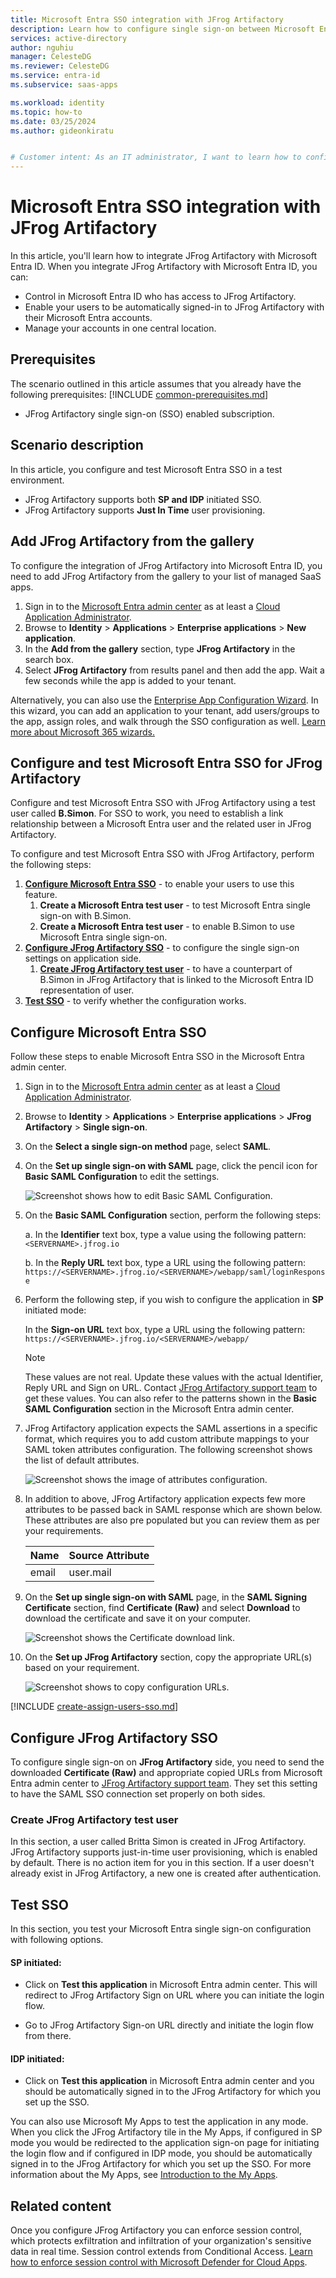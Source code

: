 ```yaml
---
title: Microsoft Entra SSO integration with JFrog Artifactory
description: Learn how to configure single sign-on between Microsoft Entra ID and JFrog Artifactory.
services: active-directory
author: nguhiu
manager: CelesteDG
ms.reviewer: CelesteDG
ms.service: entra-id
ms.subservice: saas-apps

ms.workload: identity
ms.topic: how-to
ms.date: 03/25/2024
ms.author: gideonkiratu


# Customer intent: As an IT administrator, I want to learn how to configure single sign-on between Microsoft Entra ID and JFrog Artifactory so that I can control who has access to JFrog Artifactory, enable automatic sign-in with Microsoft Entra accounts, and manage my accounts in one central location.
---
```


# Microsoft Entra SSO integration with JFrog Artifactory

In this article,  you'll learn how to integrate JFrog Artifactory with Microsoft Entra ID. When you integrate JFrog Artifactory with Microsoft Entra ID, you can:

* Control in Microsoft Entra ID who has access to JFrog Artifactory.
* Enable your users to be automatically signed-in to JFrog Artifactory with their Microsoft Entra accounts.
* Manage your accounts in one central location.

## Prerequisites
The scenario outlined in this article assumes that you already have the following prerequisites:
[!INCLUDE [common-prerequisites.md](~/identity/saas-apps/includes/common-prerequisites.md)]
* JFrog Artifactory single sign-on (SSO) enabled subscription.

## Scenario description

In this article,  you configure and test Microsoft Entra SSO in a test environment.

* JFrog Artifactory supports both **SP and IDP** initiated SSO.
* JFrog Artifactory supports **Just In Time** user provisioning.

## Add JFrog Artifactory from the gallery

To configure the integration of JFrog Artifactory into Microsoft Entra ID, you need to add JFrog Artifactory from the gallery to your list of managed SaaS apps.

1. Sign in to the [Microsoft Entra admin center](https://entra.microsoft.com) as at least a [Cloud Application Administrator](~/identity/role-based-access-control/permissions-reference.md#cloud-application-administrator).
1. Browse to **Identity** > **Applications** > **Enterprise applications** > **New application**.
1. In the **Add from the gallery** section, type **JFrog Artifactory** in the search box.
1. Select **JFrog Artifactory** from results panel and then add the app. Wait a few seconds while the app is added to your tenant.

Alternatively, you can also use the [Enterprise App Configuration Wizard](https://portal.office.com/AdminPortal/home?Q=Docs#/azureadappintegration). In this wizard, you can add an application to your tenant, add users/groups to the app, assign roles, and walk through the SSO configuration as well. [Learn more about Microsoft 365 wizards.](/microsoft-365/admin/misc/azure-ad-setup-guides)

## Configure and test Microsoft Entra SSO for JFrog Artifactory

Configure and test Microsoft Entra SSO with JFrog Artifactory using a test user called **B.Simon**. For SSO to work, you need to establish a link relationship between a Microsoft Entra user and the related user in JFrog Artifactory.

To configure and test Microsoft Entra SSO with JFrog Artifactory, perform the following steps:

1. **[Configure Microsoft Entra SSO](#configure-microsoft-entra-sso)** - to enable your users to use this feature.
    1. **Create a Microsoft Entra test user** - to test Microsoft Entra single sign-on with B.Simon.
    1. **Create a Microsoft Entra test user** - to enable B.Simon to use Microsoft Entra single sign-on.
1. **[Configure JFrog Artifactory SSO](#configure-jfrog-artifactory-sso)** - to configure the single sign-on settings on application side.
    1. **[Create JFrog Artifactory test user](#create-jfrog-artifactory-test-user)** - to have a counterpart of B.Simon in JFrog Artifactory that is linked to the Microsoft Entra ID representation of user.
1. **[Test SSO](#test-sso)** - to verify whether the configuration works.

## Configure Microsoft Entra SSO

Follow these steps to enable Microsoft Entra SSO in the Microsoft Entra admin center.

1. Sign in to the [Microsoft Entra admin center](https://entra.microsoft.com) as at least a [Cloud Application Administrator](~/identity/role-based-access-control/permissions-reference.md#cloud-application-administrator).
1. Browse to **Identity** > **Applications** > **Enterprise applications** > **JFrog Artifactory** > **Single sign-on**.
1. On the **Select a single sign-on method** page, select **SAML**.
1. On the **Set up single sign-on with SAML** page, click the pencil icon for **Basic SAML Configuration** to edit the settings.

   ![Screenshot shows how to edit Basic SAML Configuration.](common/edit-urls.png "Basic Configuration")

1. On the **Basic SAML Configuration** section, perform the following steps:

    a. In the **Identifier** text box, type a value using the following pattern:
    `<SERVERNAME>.jfrog.io`

    b. In the **Reply URL** text box, type a URL using the following pattern:
    `https://<SERVERNAME>.jfrog.io/<SERVERNAME>/webapp/saml/loginResponse`

1. Perform the following step, if you wish to configure the application in **SP** initiated mode:

    In the **Sign-on URL** text box, type a URL using the following pattern:
    `https://<SERVERNAME>.jfrog.io/<SERVERNAME>/webapp/`

	> [!NOTE]
	> These values are not real. Update these values with the actual Identifier, Reply URL and Sign on URL. Contact [JFrog Artifactory support team](https://support.jfrog.com) to get these values. You can also refer to the patterns shown in the **Basic SAML Configuration** section in the Microsoft Entra admin center.

1. JFrog Artifactory application expects the SAML assertions in a specific format, which requires you to add custom attribute mappings to your SAML token attributes configuration. The following screenshot shows the list of default attributes.

	![Screenshot shows the image of attributes configuration.](common/default-attributes.png "Image")
 
1. In addition to above, JFrog Artifactory application expects few more attributes to be passed back in SAML response which are shown below. These attributes are also pre populated but you can review them as per your requirements.
	
	| Name | Source Attribute |
	| ---- | ---------------- |
	| email | user.mail |

1. On the **Set up single sign-on with SAML** page, in the **SAML Signing Certificate** section, find **Certificate (Raw)** and select **Download** to download the certificate and save it on your computer.

	![Screenshot shows the Certificate download link.](common/certificateraw.png "Certificate")

1. On the **Set up JFrog Artifactory** section, copy the appropriate URL(s) based on your requirement.

	![Screenshot shows to copy configuration URLs.](common/copy-configuration-urls.png "Metadata")

[!INCLUDE [create-assign-users-sso.md](~/identity/saas-apps/includes/create-assign-users-sso.md)]

## Configure JFrog Artifactory SSO

To configure single sign-on on **JFrog Artifactory** side, you need to send the downloaded **Certificate (Raw)** and appropriate copied URLs from Microsoft Entra admin center to [JFrog Artifactory support team](https://support.jfrog.com). They set this setting to have the SAML SSO connection set properly on both sides.

### Create JFrog Artifactory test user

In this section, a user called Britta Simon is created in JFrog Artifactory. JFrog Artifactory supports just-in-time user provisioning, which is enabled by default. There is no action item for you in this section. If a user doesn't already exist in JFrog Artifactory, a new one is created after authentication.

## Test SSO 

In this section, you test your Microsoft Entra single sign-on configuration with following options.
 
#### SP initiated:
 
* Click on **Test this application** in Microsoft Entra admin center. This will redirect to JFrog Artifactory Sign on URL where you can initiate the login flow.  
 
* Go to JFrog Artifactory Sign-on URL directly and initiate the login flow from there.
 
#### IDP initiated:
 
* Click on **Test this application** in Microsoft Entra admin center and you should be automatically signed in to the JFrog Artifactory for which you set up the SSO.
 
You can also use Microsoft My Apps to test the application in any mode. When you click the JFrog Artifactory tile in the My Apps, if configured in SP mode you would be redirected to the application sign-on page for initiating the login flow and if configured in IDP mode, you should be automatically signed in to the JFrog Artifactory for which you set up the SSO. For more information about the My Apps, see [Introduction to the My Apps](https://support.microsoft.com/account-billing/sign-in-and-start-apps-from-the-my-apps-portal-2f3b1bae-0e5a-4a86-a33e-876fbd2a4510).

## Related content

Once you configure JFrog Artifactory you can enforce session control, which protects exfiltration and infiltration of your organization's sensitive data in real time. Session control extends from Conditional Access. [Learn how to enforce session control with Microsoft Defender for Cloud Apps](/cloud-app-security/proxy-deployment-any-app).
